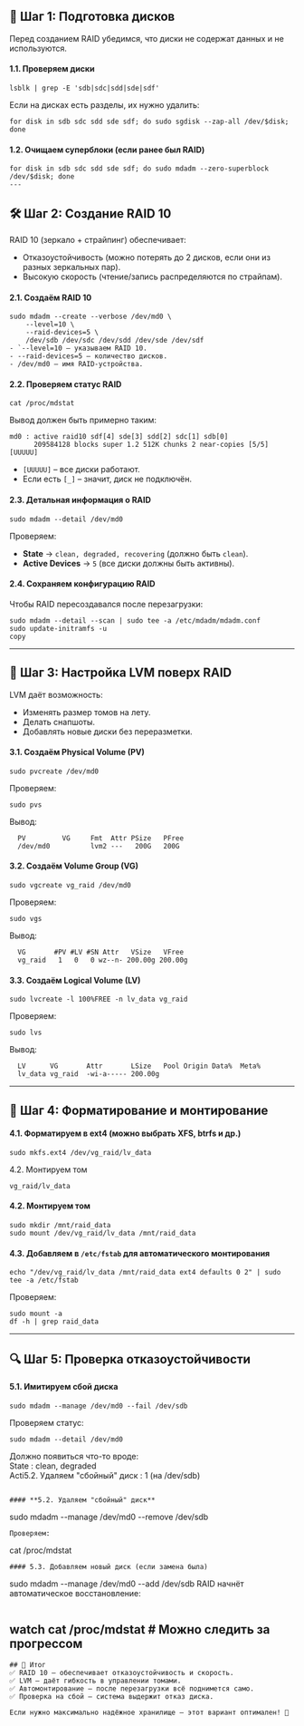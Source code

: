 
## 🔧 Шаг 1: Подготовка дисков  
Перед созданием RAID убедимся, что диски не содержат данных и не используются.  

#### 1.1. Проверяем диски  
```
lsblk | grep -E 'sdb|sdc|sdd|sde|sdf'
```
Если на дисках есть разделы, их нужно удалить:  
```
for disk in sdb sdc sdd sde sdf; do sudo sgdisk --zap-all /dev/$disk; done
```
#### 1.2. Очищаем суперблоки (если ранее был RAID)  
```
for disk in sdb sdc sdd sde sdf; do sudo mdadm --zero-superblock /dev/$disk; done
---
```
## 🛠️ Шаг 2: Создание RAID 10  
RAID 10 (зеркало + страйпинг) обеспечивает:  
- Отказоустойчивость (можно потерять до 2 дисков, если они из разных зеркальных пар).  
- Высокую скорость (чтение/запись распределяются по страйпам).  

#### 2.1. Создаём RAID 10  
```
sudo mdadm --create --verbose /dev/md0 \
    --level=10 \
    --raid-devices=5 \
    /dev/sdb /dev/sdc /dev/sdd /dev/sde /dev/sdf
- `--level=10 – указываем RAID 10.  
- --raid-devices=5 – количество дисков.  
- /dev/md0 – имя RAID-устройства.  
```
#### **2.2. Проверяем статус RAID**  
```
cat /proc/mdstat
```
Вывод должен быть примерно таким: 
```
md0 : active raid10 sdf[4] sde[3] sdd[2] sdc[1] sdb[0]
      209584128 blocks super 1.2 512K chunks 2 near-copies [5/5] [UUUUU]
```
- `[UUUUU]` – все диски работают.  
- Если есть `[_]` – значит, диск не подключён.  

#### **2.3. Детальная информация о RAID**  
```
sudo mdadm --detail /dev/md0
```
Проверяем:  
- **State** → `clean, degraded, recovering` (должно быть `clean`).  
- **Active Devices** → `5` (все диски должны быть активны).  

#### **2.4. Сохраняем конфигурацию RAID**  
Чтобы RAID пересоздавался после перезагрузки:  
```
sudo mdadm --detail --scan | sudo tee -a /etc/mdadm/mdadm.conf
sudo update-initramfs -u
copy
```

---

## **💾 Шаг 3: Настройка LVM поверх RAID**  
LVM даёт возможность:  
- Изменять размер томов на лету.  
- Делать снапшоты.  
- Добавлять новые диски без переразметки.  

#### **3.1. Создаём Physical Volume (PV)**  
```
sudo pvcreate /dev/md0
```
Проверяем:  
```
sudo pvs
```
Вывод: 
```
  PV         VG     Fmt  Attr PSize   PFree  
  /dev/md0          lvm2 ---   200G   200G
```

#### **3.2. Создаём Volume Group (VG)**  
```
sudo vgcreate vg_raid /dev/md0
```
Проверяем:  
```
sudo vgs
```
Вывод:  
```
  VG       #PV #LV #SN Attr   VSize   VFree  
  vg_raid   1   0   0 wz--n- 200.00g 200.00g
```

#### **3.3. Создаём Logical Volume (LV)**  
```
sudo lvcreate -l 100%FREE -n lv_data vg_raid
```
Проверяем:  
```
sudo lvs
```
Вывод: 
```
  LV      VG       Attr       LSize   Pool Origin Data%  Meta%  
  lv_data vg_raid  -wi-a----- 200.00g
```

---

## **📂 Шаг 4: Форматирование и монтирование**  
#### **4.1. Форматируем в ext4 (можно выбрать XFS, btrfs и др.)**  
```
sudo mkfs.ext4 /dev/vg_raid/lv_data
```

4.2. Монтируем том
```
vg_raid/lv_data
```

#### **4.2. Монтируем том**  
```
sudo mkdir /mnt/raid_data
sudo mount /dev/vg_raid/lv_data /mnt/raid_data
```

#### **4.3. Добавляем в `/etc/fstab` для автоматического монтирования**  
```
echo "/dev/vg_raid/lv_data /mnt/raid_data ext4 defaults 0 2" | sudo tee -a /etc/fstab
```
Проверяем:  
```
sudo mount -a
df -h | grep raid_data
```

---

## **🔍 Шаг 5: Проверка отказоустойчивости**  
#### **5.1. Имитируем сбой диска**  
```
sudo mdadm --manage /dev/md0 --fail /dev/sdb
```
Проверяем статус:  
```
sudo mdadm --detail /dev/md0
```
Должно появиться что-то вроде:  
State : clean, degraded  
Acti5.2. Удаляем "сбойный" диск : 1 (на /dev/sdb)
```

#### **5.2. Удаляем "сбойный" диск**  
```
sudo mdadm --manage /dev/md0 --remove /dev/sdb
```
Проверяем:  
```
cat /proc/mdstat
```
#### 5.3. Добавляем новый диск (если замена была)  
```
sudo mdadm --manage /dev/md0 --add /dev/sdb
RAID начнёт автоматическое восстановление:  
```
```
watch cat /proc/mdstat  # Можно следить за прогрессом
---
```
## 📌 Итог  
✅ RAID 10 – обеспечивает отказоустойчивость и скорость.  
✅ LVM – даёт гибкость в управлении томами.  
✅ Автомонтирование – после перезагрузки всё поднимется само.  
✅ Проверка на сбой – система выдержит отказ диска.  

Если нужно максимально надёжное хранилище – этот вариант оптимален! 🚀
